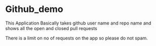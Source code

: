 # Github_demo
This Application Basically takes github user name and repo name and shows all the open and closed pull requests

There is a limit on no of requests on the app so please do not spam.

